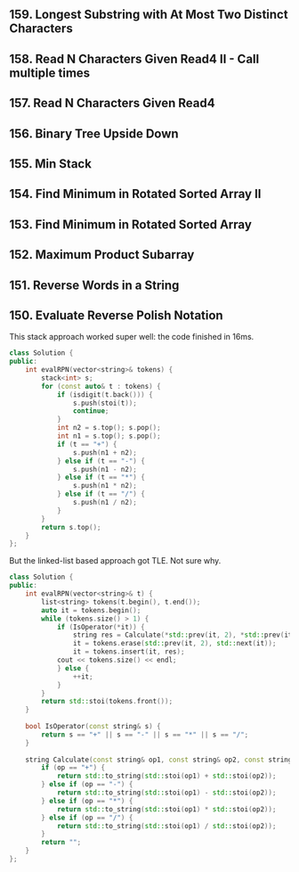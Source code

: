 ## 159. Longest Substring with At Most Two Distinct Characters 
## 158. Read N Characters Given Read4 II - Call multiple times 
## 157. Read N Characters Given Read4  
## 156. Binary Tree Upside Down  
## 155. Min Stack
## 154. Find Minimum in Rotated Sorted Array II
## 153. Find Minimum in Rotated Sorted Array 
## 152. Maximum Product Subarray 
## 151. Reverse Words in a String
## 150. Evaluate Reverse Polish Notation 

This stack approach worked super well: the code finished in 16ms.
```cpp
class Solution {
public:
    int evalRPN(vector<string>& tokens) {
        stack<int> s;
        for (const auto& t : tokens) {
            if (isdigit(t.back())) {
                s.push(stoi(t));
                continue;
            }
            int n2 = s.top(); s.pop();
            int n1 = s.top(); s.pop();
            if (t == "+") {
                s.push(n1 + n2);
            } else if (t == "-") {
                s.push(n1 - n2);
            } else if (t == "*") {
                s.push(n1 * n2);
            } else if (t == "/") {
                s.push(n1 / n2);
            }
        }
        return s.top();
    }
};
```

But the linked-list based approach got TLE. Not sure why.

```cpp
class Solution {
public:
    int evalRPN(vector<string>& t) {
        list<string> tokens(t.begin(), t.end());
        auto it = tokens.begin();
        while (tokens.size() > 1) {
            if (IsOperator(*it)) {
                string res = Calculate(*std::prev(it, 2), *std::prev(it, 1), *it);
                it = tokens.erase(std::prev(it, 2), std::next(it));
                it = tokens.insert(it, res);
            cout << tokens.size() << endl;
            } else {
                ++it;
            }
        }
        return std::stoi(tokens.front());
    }
    
    bool IsOperator(const string& s) {
        return s == "+" || s == "-" || s == "*" || s == "/";
    }
    
    string Calculate(const string& op1, const string& op2, const string& op) {
        if (op == "+") {
            return std::to_string(std::stoi(op1) + std::stoi(op2));
        } else if (op == "-") {
            return std::to_string(std::stoi(op1) - std::stoi(op2));
        } else if (op == "*") {
            return std::to_string(std::stoi(op1) * std::stoi(op2));
        } else if (op == "/") {
            return std::to_string(std::stoi(op1) / std::stoi(op2));
        }
        return "";
    }
};
```
